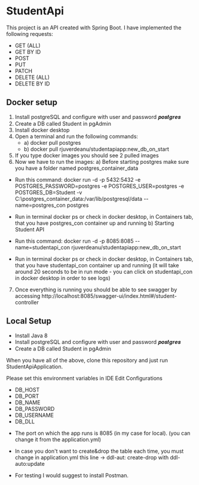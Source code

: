 
 
# StudentApi
This project is an API created with Spring Boot. I have implemented the following requests:
- GET (ALL)
- GET BY ID
- POST
- PUT
- PATCH
- DELETE (ALL)
- DELETE BY ID

## Docker setup

 1. Install postgreSQL and configure with user and password 𝒑𝒐𝒔𝒕𝒈𝒓𝒆𝒔
 2. Create a DB called Student in pgAdmin
 3. Install docker desktop
 4. Open a terminal and run the following commands: 
 	- a) docker pull postgres
	- b) docker pull rjuverdeanu/studentapiapp:new_db_on_start
 5. If you type docker images you should see 2 pulled images
 6. Now we have to run the images:
  a) Before starting postgres make sure you have a folder named postgres_container_data 
  - Run this command: docker run -d -p 5432:5432 -e POSTGRES_PASSWORD=postgres -e POSTGRES_USER=postgres -e POSTGRES_DB=Student -v C:\postgres_container_data:/var/lib/postgresql/data --name=postgres_con postgres
  - Run in terminal docker ps or check in docker desktop, in Containers tab, that you have postgres_con container up and running
  b) Starting Student API  
  - Run this command: docker run -d -p 8085:8085 --name=studentapi_con rjuverdeanu/studentapiapp:new_db_on_start
  
  - Run in terminal docker ps or check in docker desktop, in Containers tab, that you have studentapi_con container up and running 
  (it will take around 20 seconds to be in run mode - you can click on studentapi_con in docker desktop in order to see logs)
  
 7.  Once everything is running you should be able to see swagger by accessing http://localhost:8085/swagger-ui/index.html#/student-controller



## Local Setup
- Install Java 8
- Install postgreSQL and configure with user and password 𝒑𝒐𝒔𝒕𝒈𝒓𝒆𝒔
- Create a DB called Student in pgAdmin


When you have all of the above, clone this repository and just run StudentApiApplication. 

Please set this environment variables in IDE Edit Configurations
   - DB_HOST
   - DB_PORT
   - DB_NAME
   - DB_PASSWORD
   - DB_USERNAME
   - DB_DLL

* The port on which the app runs is 8085 (in my case for local). (you can change it from the application.yml)

* In case you don't want to create&drop the table each time, you must change in application.yml
this line -> ddl-aut: create-drop with ddl-auto:update

* For testing I would suggest to install Postman.

